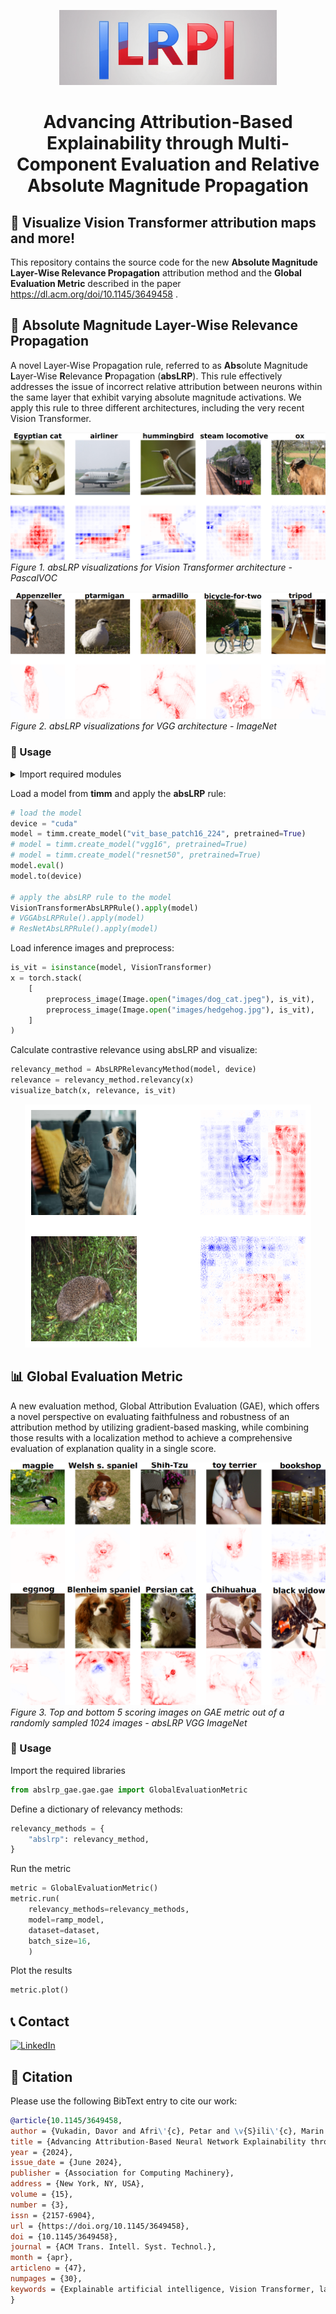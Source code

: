 <p align="center">
<img src="images/abslrp_logo_final.png" alt="abslrp_logo" height="120px"/> 
</p>

<center>
<h1>Advancing Attribution-Based Explainability through Multi-Component Evaluation and Relative Absolute Magnitude Propagation</h1>
</center>

## 🤖 Visualize Vision Transformer attribution maps and more!

This repository contains the source code for the new __Absolute Magnitude Layer-Wise Relevance Propagation__ attribution method and the __Global Evaluation Metric__ described in the paper https://dl.acm.org/doi/10.1145/3649458 .

## 🔎 Absolute Magnitude Layer-Wise Relevance Propagation

A novel Layer-Wise Propagation rule, referred to as **Abs**olute Magnitude **L**ayer-Wise **R**elevance **P**ropagation (__absLRP__). This rule effectively addresses the issue of incorrect relative attribution between neurons within the same layer that exhibit varying absolute magnitude activations. We apply this rule to three different architectures, including the very recent Vision Transformer.

![Alt text](images/image-2.png)
*Figure 1. absLRP visualizations for Vision Transformer architecture - PascalVOC*

![Alt text](images/image-1.png)
*Figure 2. absLRP visualizations for VGG architecture - ImageNet*

### 🔬 Usage
<details>
<summary>Import required modules</summary>

```python
import torch
from abslrp_gae.abslrp.rules.models import VGGAbsLRPRule, ResNetAbsLRPRule, VisionTransformerAbsLRPRule
from abslrp_gae.abslrp.relevancy_methods import AbsLRPRelevancyMethod
from abslrp_gae.utils import preprocess_image, visualize_batch
import timm
from timm.models.vision_transformer import VisionTransformer
from PIL import Image
```

</details>

Load a model from **timm** and apply the **absLRP** rule:
```python
# load the model
device = "cuda"
model = timm.create_model("vit_base_patch16_224", pretrained=True)
# model = timm.create_model("vgg16", pretrained=True)
# model = timm.create_model("resnet50", pretrained=True)
model.eval()
model.to(device)

# apply the absLRP rule to the model
VisionTransformerAbsLRPRule().apply(model)
# VGGAbsLRPRule().apply(model)
# ResNetAbsLRPRule().apply(model)
```
Load inference images and preprocess:
```python
is_vit = isinstance(model, VisionTransformer)
x = torch.stack(
    [
        preprocess_image(Image.open("images/dog_cat.jpeg"), is_vit),
        preprocess_image(Image.open("images/hedgehog.jpg"), is_vit),
    ]
)
```
Calculate contrastive relevance using absLRP and visualize:
```python
relevancy_method = AbsLRPRelevancyMethod(model, device)
relevance = relevancy_method.relevancy(x)
visualize_batch(x, relevance, is_vit)
```
<center>

![Usage absLRP example output](images/example_image.png)

</center>

## 📊 Global Evaluation Metric

A new evaluation method, Global Attribution Evaluation (GAE), which offers a novel perspective on evaluating faithfulness and robustness of an attribution method by utilizing gradient-based masking, while combining those results with a localization method to achieve a comprehensive evaluation of explanation quality in a single score.

![Alt text](images/image-4.png)
*Figure 3. Top and bottom 5 scoring images on GAE metric out of a randomly sampled 1024 images - absLRP VGG ImageNet*

### 🔬 Usage

Import the required libraries
```python
from abslrp_gae.gae.gae import GlobalEvaluationMetric
```
Define a dictionary of relevancy methods:
```python
relevancy_methods = {
    "abslrp": relevancy_method,
}
```
Run the metric
```python
metric = GlobalEvaluationMetric()
metric.run(
    relevancy_methods=relevancy_methods,
    model=ramp_model,
    dataset=dataset,
    batch_size=16,
    )
```
Plot the results
```python
metric.plot()
```

## 📞 Contact
[![LinkedIn](https://img.shields.io/badge/linkedin-%230077B5.svg?style=for-the-badge&logo=linkedin&logoColor=white)](https://www.linkedin.com/in/davor-vukadin-596aaa1b7/)

## 🔗 Citation
Please use the following BibText entry to cite our work:
```bibtex
@article{10.1145/3649458,
author = {Vukadin, Davor and Afri\'{c}, Petar and \v{S}ili\'{c}, Marin and Dela\v{c}, Goran},
title = {Advancing Attribution-Based Neural Network Explainability through Relative Absolute Magnitude Layer-Wise Relevance Propagation and Multi-Component Evaluation},
year = {2024},
issue_date = {June 2024},
publisher = {Association for Computing Machinery},
address = {New York, NY, USA},
volume = {15},
number = {3},
issn = {2157-6904},
url = {https://doi.org/10.1145/3649458},
doi = {10.1145/3649458},
journal = {ACM Trans. Intell. Syst. Technol.},
month = {apr},
articleno = {47},
numpages = {30},
keywords = {Explainable artificial intelligence, Vision Transformer, layer-wise relevance propagation, attribution-based evaluation}
}
```
